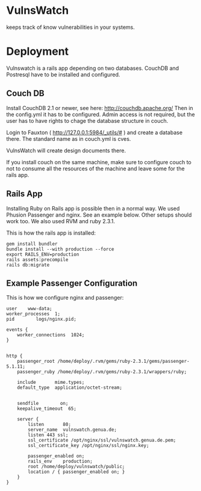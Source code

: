 # VulnsWatch

keeps track of know vulnerabilities in your systems.


# Deployment

Vulnswatch is a rails app depending on two databases. CouchDB and Postresql have
to be installed and configured.

## Couch DB
Install CouchDB 2.1 or newer, see here: http://couchdb.apache.org/
Then in the config.yml it has to be configured. Admin access 
is not required, but the user has to have rights to chage the
database structure in couch.

Login to Fauxton ( http://127.0.0.1:5984/_utils/# ) and create a database 
there. The standard name as in couch.yml is cves.

VulnsWatch will create design documents there.

If you install couch on the same machine, make sure to configure
couch to not to consume all the resources of the machine and leave
some for the rails app.

## Rails App
Installing Ruby on Rails app is possible then in a normal way.
We used Phusion Passenger and nginx. See an example below.
Other setups should work too.
We also used RVM and ruby 2.3.1.

This is how the rails app is installed:

```
gem install bundler
bundle install --with production --force
export RAILS_ENV=production
rails assets:precompile
rails db:migrate
```


## Example Passenger Configuration

This is how we configure nginx and passenger:


```
user    www-data;
worker_processes  1;
pid        logs/nginx.pid;

events {
    worker_connections  1024;
}


http {
    passenger_root /home/deploy/.rvm/gems/ruby-2.3.1/gems/passenger-5.1.11;
    passenger_ruby /home/deploy/.rvm/gems/ruby-2.3.1/wrappers/ruby;

    include       mime.types;
    default_type  application/octet-stream;


    sendfile        on;
    keepalive_timeout  65;

    server {
        listen       80;
        server_name  vulnswatch.genua.de;
        listen 443 ssl;
        ssl_certificate /opt/nginx/ssl/vulnswatch.genua.de.pem;
        ssl_certificate_key /opt/nginx/ssl/nginx.key;

        passenger_enabled on;
        rails_env    production;
        root /home/deploy/vulnswatch/public;
        location / { passenger_enabled on; }
    }
}
```